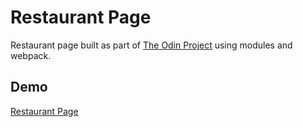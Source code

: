 # Restaurant Page

Restaurant page built as part of  [The Odin Project](https://www.theodinproject.com/) using modules and webpack.



## Demo

[Restaurant Page](https://aq4rius.github.io/Restaurant-Page/)

